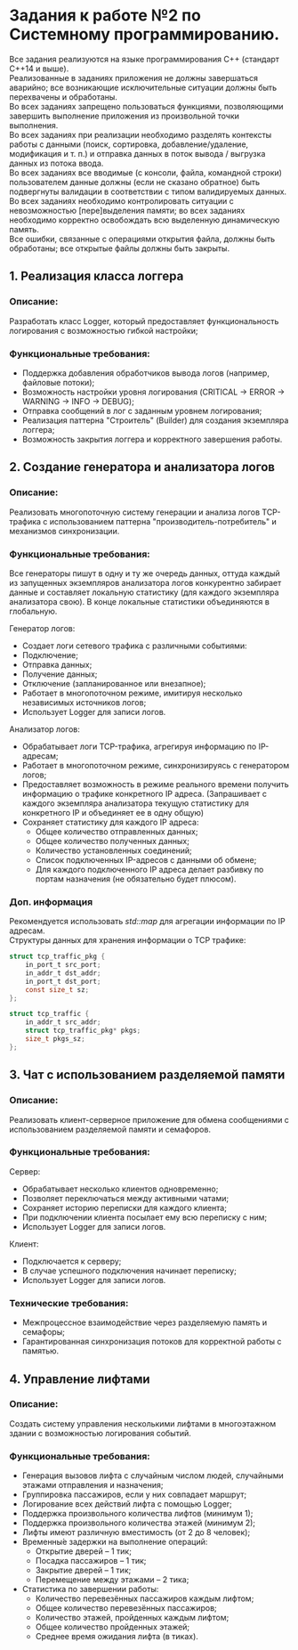 # Задания к работе №2 по Системному программированию.

Все задания реализуются на языке программирования C++ (стандарт C++14 и выше).  
Реализованные  в  заданиях  приложения  не  должны  завершаться  аварийно;  все 
возникающие исключительные ситуации должны быть перехвачены и обработаны.  
Во всех заданиях запрещено пользоваться функциями, позволяющими завершить 
выполнение приложения из произвольной точки выполнения.  
Во  всех  заданиях  при  реализации  необходимо  разделять  контексты  работы  с 
данными (поиск, сортировка, добавление/удаление, модификация и т. п.) и отправка 
данных в поток вывода / выгрузка данных из потока ввода.  
Во всех заданиях все вводимые (с консоли, файла, командной строки) пользователем 
данные  должны  (если  не  сказано  обратное)  быть  подвергнуты  валидации  в 
соответствии с типом валидируемых данных.  
Во  всех  заданиях  необходимо  контролировать  ситуации  с  невозможностью 
[пере]выделения памяти; во всех заданиях необходимо корректно освобождать всю 
выделенную динамическую память.  
Все ошибки, связанные с операциями открытия файла, должны быть обработаны; 
все открытые файлы должны быть закрыты.

## 1. Реализация класса логгера
### Описание:
Разработать класс Logger, который предоставляет функциональность логирования с возможностью гибкой настройки;

### Функциональные требования:
- Поддержка добавления обработчиков вывода логов (например, файловые потоки);
- Возможность настройки уровня логирования (CRITICAL -> ERROR -> WARNING -> INFO -> DEBUG);
- Отправка сообщений в лог с заданным уровнем логирования;
- Реализация паттерна "Строитель" (Builder) для создания экземпляра логгера;
- Возможность закрытия логгера и корректного завершения работы.


## 2. Создание генератора и анализатора логов
### Описание:
Реализовать многопоточную систему генерации и анализа логов TCP-трафика с использованием паттерна "производитель-потребитель" и механизмов синхронизации.

### Функциональные требования:

Все генераторы пишут в одну и ту же очередь данных, оттуда каждый из запущенных экземпляров анализатора логов конкурентно забирает данные и составляет локальную статистику (для каждого экземпляра анализатора свою). В конце локальные статистики объединяются в глобальную.

Генератор логов:
- Создает логи сетевого трафика с различными событиями:
- Подключение;
- Отправка данных;
- Получение данных;
- Отключение (запланированное или внезапное);
- Работает в многопоточном режиме, имитируя несколько независимых источников логов;
- Использует Logger для записи логов.


Анализатор логов:
- Обрабатывает логи TCP-трафика, агрегируя информацию по IP-адресам;
- Работает в многопоточном режиме, синхронизируясь с генератором логов;
- Предоставляет возможность в режиме реального времени получить информацию о трафике конкретного IP адреса. (Запрашивает с каждого экземпляра анализатора текущую статистику для конкретного IP и объединяет ее в одну общую)<br>
- Сохраняет статистику для каждого IP адреса:
    - Общее количество отправленных данных;
    - Общее количество полученных данных;
    - Количество установленных соединений;
    - Список подключенных IP-адресов с данными об обмене;
    - Для каждого подключенного IP адреса делает разбивку по портам назначения (не обязательно будет плюсом).

### Доп. информация
Рекомендуется использовать <i>std::map</i> для агрегации информации по IP адресам.<br>
Структуры данных для хранения информации о TCP трафике:
```c
struct tcp_traffic_pkg {
    in_port_t src_port;
    in_addr_t dst_addr;
    in_port_t dst_port;
    const size_t sz;
};

struct tcp_traffic {
    in_addr_t src_addr;
    struct tcp_traffic_pkg* pkgs;
    size_t pkgs_sz;
};
```

## 3. Чат с использованием разделяемой памяти
### Описание:
Реализовать клиент-серверное приложение для обмена сообщениями с использованием разделяемой памяти и семафоров.
### Функциональные требования:
Сервер:<br>
- Обрабатывает несколько клиентов одновременно;
- Позволяет переключаться между активными чатами;
- Сохраняет историю переписки для каждого клиента;
- При подключении клиента посылает ему всю переписку с ним;
- Использует Logger для записи логов.


Клиент:
- Подключается к серверу;
- В случае успешного подключения начинает переписку;
- Использует Logger для записи логов.

### Технические требования:
- Межпроцессное взаимодействие через разделяемую память и семафоры;
- Гарантированная синхронизация потоков для корректной работы с памятью.


## 4. Управление лифтами
### Описание:
Создать систему управления несколькими лифтами в многоэтажном здании с возможностью логирования событий.

### Функциональные требования:
- Генерация вызовов лифта с случайным числом людей, случайными этажами отправления и назначения;
- Группировка пассажиров, если у них совпадает маршрут;
- Логирование всех действий лифта с помощью Logger;
- Поддержка произвольного количества лифтов (минимум 1);
- Поддержка произвольного количества этажей (минимум 2);
- Лифты имеют различную вместимость (от 2 до 8 человек);
- Временны́е задержки на выполнение операций:
    - Открытие дверей – 1 тик;
    - Посадка пассажиров – 1 тик;
    - Закрытие дверей – 1 тик;
    - Перемещение между этажами – 2 тика;
- Статистика по завершении работы:<br>
    - Количество перевезённых пассажиров каждым лифтом;
    - Общее количество перевезённых пассажиров;
    - Количество этажей, пройденных каждым лифтом;
    - Общее количество пройденных этажей;
    - Среднее время ожидания лифта (в тиках).
